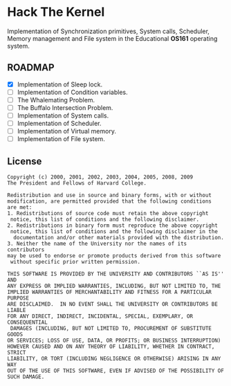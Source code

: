 # Hack The Kernel

Implementation of Synchronization primitives, System calls, Scheduler, Memory management and File system in the Educational **OS161** operating system.

## ROADMAP
- [x] Implementation of Sleep lock.
- [ ] Implementation of Condition variables.
- [ ] The Whalemating Problem.
- [ ] The Buffalo Intersection Problem.
- [ ] Implementation of System calls.
- [ ] Implementation of Scheduler.
- [ ] Implementation of Virtual memory.
- [ ] Implementation of File system.

## License

```
Copyright (c) 2000, 2001, 2002, 2003, 2004, 2005, 2008, 2009
The President and Fellows of Harvard College.

Redistribution and use in source and binary forms, with or without
modification, are permitted provided that the following conditions
are met:
1. Redistributions of source code must retain the above copyright
 notice, this list of conditions and the following disclaimer.
2. Redistributions in binary form must reproduce the above copyright
 notice, this list of conditions and the following disclaimer in the
  documentation and/or other materials provided with the distribution.
3. Neither the name of the University nor the names of its contributors
may be used to endorse or promote products derived from this software
 without specific prior written permission.

THIS SOFTWARE IS PROVIDED BY THE UNIVERSITY AND CONTRIBUTORS ``AS IS'' AND
ANY EXPRESS OR IMPLIED WARRANTIES, INCLUDING, BUT NOT LIMITED TO, THE
IMPLIED WARRANTIES OF MERCHANTABILITY AND FITNESS FOR A PARTICULAR PURPOSE
ARE DISCLAIMED.  IN NO EVENT SHALL THE UNIVERSITY OR CONTRIBUTORS BE LIABLE
FOR ANY DIRECT, INDIRECT, INCIDENTAL, SPECIAL, EXEMPLARY, OR CONSEQUENTIAL
 DAMAGES (INCLUDING, BUT NOT LIMITED TO, PROCUREMENT OF SUBSTITUTE GOODS
OR SERVICES; LOSS OF USE, DATA, OR PROFITS; OR BUSINESS INTERRUPTION)
HOWEVER CAUSED AND ON ANY THEORY OF LIABILITY, WHETHER IN CONTRACT, STRICT
LIABILITY, OR TORT (INCLUDING NEGLIGENCE OR OTHERWISE) ARISING IN ANY WAY
OUT OF THE USE OF THIS SOFTWARE, EVEN IF ADVISED OF THE POSSIBILITY OF
SUCH DAMAGE.
```
